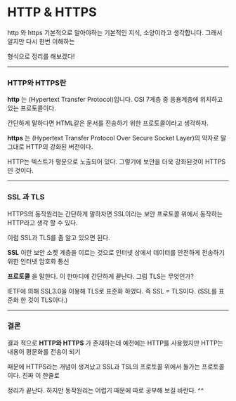 # HTTP & HTTPS

http 와 https 기본적으로 알아야하는 기본적인 지식, 소양이라고 생각합니다. 그래서 알지만 다시 한번 이해하는 

형식으로 정리를 해보겠다!

___

### HTTP와 HTTPS란

__http__ 는 (Hypertext Transfer Protocol)입니다. OSI 7계층 중 응용계층에 위치하고 있는 프로토콜이다. 

간단하게 말하다면 HTML같은 문서를 전송하기 위한 프로토콜이라고 생각하자. 



__https__ 는 (Hypertext Transfer Protocol Over Secure Socket Layer)의 약자로 말그대로 HTTP의 강화된 버전이다.

HTTP는 텍스트가 평문으로 노출되어 있다. 그렇기에 보안을 더욱 강화된것이 HTTPS인 것이다.

___

### SSL 과 TLS

HTTPS의 동작원리는 간단하게 말하자면 SSL이라는 보안 프로토콜 위에서 동작하는 HTTP라고 생각 할 수 있다.

이럼 SSL과 TLS를 좀 알고 있으면 된다.

__SSL__ 이란 보안 소켓 계층을 이르는 것으로 인터넷 상에서 데이터를 안전하게 전송하기 위한 인터넷 암호화 통신 

__프로토콜__ 을 말한다. 이 한마디에 간단하게 끝난다. 그럼 TLS는 무엇인가? 

IETF에 의해 SSL3.0을 이용해 TLS로 표준화 하였다. 즉 SSL = TLS이다. (SSL를 표준화 한 것이 TLS이다.)

___

### 결론

결과 적으로 __HTTP와 HTTPS__ 가 존재하는데 예전에는 HTTP를 사용했지만 HTTP는 내용이 평문화를 전송이 되기 

때문에 HTTPS라는 개념이 생겨났고 SSL과 TSL의 프로토콜 위에서 돌가는 프로토콜이다. 진짜 이 한줄로 

정리가 끝난다. 하지만 동작원리는 어렵기 때문에 따로 공부해 보길 바란다. ^^

